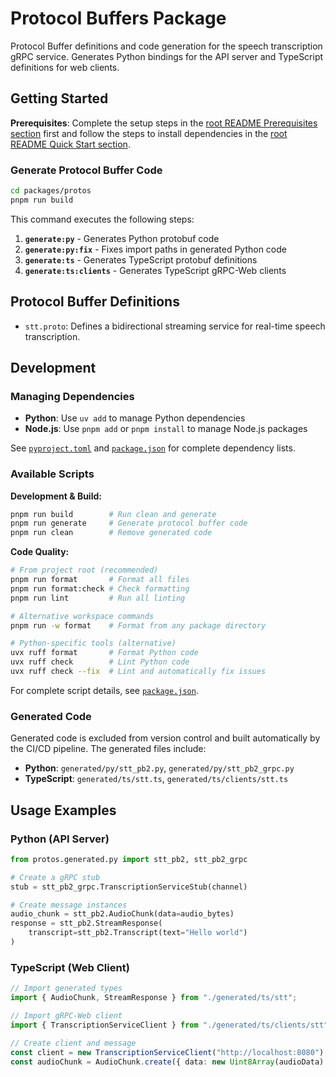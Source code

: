 # Protocol Buffers Package

Protocol Buffer definitions and code generation for the speech transcription gRPC service. Generates Python bindings for the API server and TypeScript definitions for web clients.

## Getting Started

**Prerequisites**: Complete the setup steps in the [root README Prerequisites section](../../README.md#prerequisites) first and follow the steps to install dependencies in the [root README Quick Start section](../../README.md#quick-start).

### Generate Protocol Buffer Code

```bash
cd packages/protos
pnpm run build
```

This command executes the following steps:

1. **`generate:py`** - Generates Python protobuf code
2. **`generate:py:fix`** - Fixes import paths in generated Python code
3. **`generate:ts`** - Generates TypeScript protobuf definitions
4. **`generate:ts:clients`** - Generates TypeScript gRPC-Web clients

## Protocol Buffer Definitions

- `stt.proto`: Defines a bidirectional streaming service for real-time speech transcription.

## Development

### Managing Dependencies

- **Python**: Use `uv add` to manage Python dependencies
- **Node.js**: Use `pnpm add` or `pnpm install` to manage Node.js packages

See [`pyproject.toml`](pyproject.toml) and [`package.json`](package.json) for complete dependency lists.

### Available Scripts

**Development & Build:**
```bash
pnpm run build        # Run clean and generate
pnpm run generate     # Generate protocol buffer code
pnpm run clean        # Remove generated code
```

**Code Quality:**
```bash
# From project root (recommended)
pnpm run format       # Format all files
pnpm run format:check # Check formatting
pnpm run lint         # Run all linting

# Alternative workspace commands
pnpm run -w format    # Format from any package directory

# Python-specific tools (alternative)
uvx ruff format       # Format Python code
uvx ruff check        # Lint Python code
uvx ruff check --fix  # Lint and automatically fix issues
```

For complete script details, see [`package.json`](package.json).

### Generated Code

Generated code is excluded from version control and built automatically by the CI/CD pipeline. The generated files include:

- **Python**: `generated/py/stt_pb2.py`, `generated/py/stt_pb2_grpc.py`
- **TypeScript**: `generated/ts/stt.ts`, `generated/ts/clients/stt.ts`

## Usage Examples

### Python (API Server)

```python
from protos.generated.py import stt_pb2, stt_pb2_grpc

# Create a gRPC stub
stub = stt_pb2_grpc.TranscriptionServiceStub(channel)

# Create message instances
audio_chunk = stt_pb2.AudioChunk(data=audio_bytes)
response = stt_pb2.StreamResponse(
    transcript=stt_pb2.Transcript(text="Hello world")
)
```

### TypeScript (Web Client)

```typescript
// Import generated types
import { AudioChunk, StreamResponse } from "./generated/ts/stt";

// Import gRPC-Web client
import { TranscriptionServiceClient } from "./generated/ts/clients/stt";

// Create client and message
const client = new TranscriptionServiceClient("http://localhost:8080");
const audioChunk = AudioChunk.create({ data: new Uint8Array(audioData) });
```
